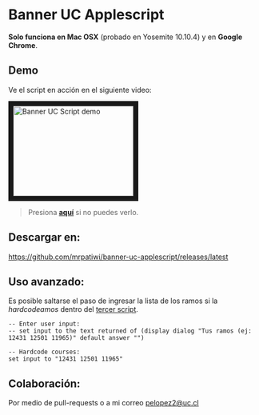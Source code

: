 # Banner UC Applescript

**Solo funciona en Mac OSX** (probado en Yosemite 10.10.4) y en **Google Chrome**.

## Demo

Ve el script en acción en el siguiente video:

<a href="http://www.youtube.com/watch?feature=player_embedded&v=zB9X-wTeX9s
" target="_blank"><img src="http://img.youtube.com/vi/zB9X-wTeX9s/0.jpg" 
alt="Banner UC Script demo" width="240" height="180" border="10" /></a>

> Presiona **[aquí](https://www.youtube.com/watch?v=zB9X-wTeX9s)** si no puedes verlo.

## Descargar en:

https://github.com/mrpatiwi/banner-uc-applescript/releases/latest

## Uso avanzado:

Es posible saltarse el paso de ingresar la lista de los ramos si la *hardcodeamos* dentro del [tercer script](3%20-%20Ramos.applescript).

```applescript
-- Enter user input:
-- set input to the text returned of (display dialog "Tus ramos (ej: 12431 12501 11965)" default answer "")

-- Hardcode courses:
set input to "12431 12501 11965"
```

## Colaboración:

Por medio de pull-requests o a mi correo pelopez2@uc.cl
